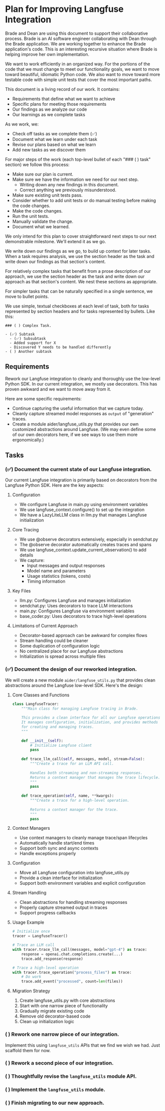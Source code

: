 # Plan for Improving Langfuse Integration

Brade and Dean are using this document to support their collaborative process. Brade is an AI software engineer collaborating with Dean through the Brade application. We are working together to enhance the Brade application's code. This is an interesting recursive situation where Brade is helping improve her own implementation.

We want to work efficiently in an organized way. For the portions of the code that we must change to meet our functionality goals, we want to move toward beautiful, idiomatic Python code. We also want to move toward more testable code with simple unit tests that cover the most important paths.

This document is a living record of our work. It contains:

- Requirements that define what we want to achieve
- Specific plans for meeting those requirements
- Our findings as we analyze our code
- Our learnings as we complete tasks

As we work, we:

- Check off tasks as we complete them (✅)
- Document what we learn under each task
- Revise our plans based on what we learn
- Add new tasks as we discover them

For major steps of the work (each top-level bullet of each "### ( ) task" section) we follow this process:

- Make sure our plan is current.
- Make sure we have the information we need for our next step.
  - Writing down any new findings in this document.
  - Correct anything we previously misunderstood.
- Make sure existing unit tests pass.
- Consider whether to add unit tests or do manual testing before making the code changes.
- Make the code changes.
- Run the unit tests.
- Manually validate the change.
- Document what we learned.

We only intend for this plan to cover straightforward next steps to our next demonstrable milestone. We'll extend it as we go.

We write down our findings as we go, to build up context for later tasks. When a task requires analysis, we use the section header as the task and write down our findings as that section's content.

For relatively complex tasks that benefit from a prose description of our approach, we use the section header as the task and write down our approach as that section's content. We nest these sections as appropriate.

For simpler tasks that can be naturally specified in a single sentence, we move to bullet points.

We use simple, textual checkboxes at each level of task, both for tasks represented by section headers and for tasks represented by bullets. Like this:

```
### ( ) Complex Task.

- (✅) Subtask
  - (✅) Subsubtask
  - Added support for X
  - Discovered Y needs to be handled differently
- ( ) Another subtask
```

## Requirements

Rework our Langfuse integration to cleanly and thoroughly use the low-level Python SDK. In our current integration, we mostly use decorators. This has proven awkward and we want to move away from it. 

Here are some specific requirements:

- Continue capturing the useful information that we capture today.
- Cleanly capture streamed model responses as `output` of "generation" traces.
- Create a module aider/langfuse_utils.py that provides our own customized abstractions around Langfuse. (We may even define some of our own decorators here, if we see ways to use them more ergonomically.)

## Tasks

### (✅) Document the current state of our Langfuse integration.

Our current Langfuse integration is primarily based on decorators from the Langfuse Python SDK. Here are the key aspects:

1. Configuration
   - We configure Langfuse in main.py using environment variables
   - We use langfuse_context.configure() to set up the integration
   - We have a LazyLiteLLM class in llm.py that manages Langfuse initialization

2. Core Tracing
   - We use @observe decorators extensively, especially in sendchat.py
   - The @observe decorator automatically creates traces and spans
   - We use langfuse_context.update_current_observation() to add details
   - We capture:
     - Input messages and output responses
     - Model name and parameters
     - Usage statistics (tokens, costs)
     - Timing information

3. Key Files
   - llm.py: Configures Langfuse and manages initialization
   - sendchat.py: Uses decorators to trace LLM interactions
   - main.py: Configures Langfuse via environment variables
   - base_coder.py: Uses decorators to trace high-level operations

4. Limitations of Current Approach
   - Decorator-based approach can be awkward for complex flows
   - Stream handling could be cleaner
   - Some duplication of configuration logic
   - No centralized place for our Langfuse abstractions
   - Initialization is spread across multiple files

### (✅) Document the design of our reworked integration.

We will create a new module `aider/langfuse_utils.py` that provides clean abstractions around the Langfuse low-level SDK. Here's the design:

1. Core Classes and Functions

   ```python
   class LangfuseTracer:
       """Main class for managing Langfuse tracing in Brade.
       
       This provides a clean interface for all our Langfuse operations.
       It manages configuration, initialization, and provides methods
       for creating and managing traces.
       """
       
       def __init__(self):
           # Initialize Langfuse client
           pass
           
       def trace_llm_call(self, messages, model, stream=False):
           """Create a trace for an LLM API call.
           
           Handles both streaming and non-streaming responses.
           Returns a context manager that manages the trace lifecycle.
           """
           pass
           
       def trace_operation(self, name, **kwargs):
           """Create a trace for a high-level operation.
           
           Returns a context manager for the trace.
           """
           pass
   ```

2. Context Managers
   - Use context managers to cleanly manage trace/span lifecycles
   - Automatically handle start/end times
   - Support both sync and async contexts
   - Handle exceptions properly

3. Configuration
   - Move all Langfuse configuration into langfuse_utils.py
   - Provide a clean interface for initialization
   - Support both environment variables and explicit configuration

4. Stream Handling
   - Clean abstractions for handling streaming responses
   - Properly capture streamed output in traces
   - Support progress callbacks

5. Usage Example

   ```python
   # Initialize once
   tracer = LangfuseTracer()
   
   # Trace an LLM call
   with tracer.trace_llm_call(messages, model="gpt-4") as trace:
       response = openai.chat.completions.create(...)
       trace.add_response(response)
   
   # Trace a high-level operation
   with tracer.trace_operation("process_files") as trace:
       # Do work
       trace.add_event("processed", count=len(files))
   ```

6. Migration Strategy
   1. Create langfuse_utils.py with core abstractions
   2. Start with one narrow piece of functionality
   3. Gradually migrate existing code
   4. Remove old decorator-based code
   5. Clean up initialization logic

### ( ) Rework one narrow piece of our integration.

Implement this using `langfuse_utils` APIs that we find we wish we had. Just scaffold them for now.

### ( ) Rework a second piece of our integration.

### ( ) Thoughtfully revise the `langfuse_utils` module API.

### ( ) Implement the `langfuse_utils` module.

### ( ) Finish migrating to our new approach.

